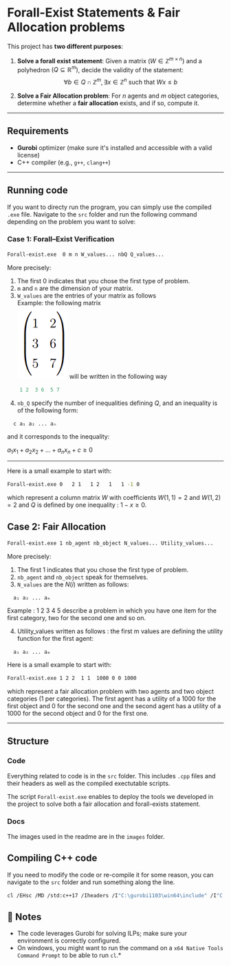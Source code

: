 # Forall-Exist Statements & Fair Allocation problems

This project has **two different purposes**:

1. **Solve a forall exist statement**: Given a matrix $( W \in \mathbb{Z}^{m 	\times n} )$ and a polyhedron $( Q \subseteq \mathbb{R}^m )$, decide the validity of the statement:
   $$\forall b \in Q \cap \mathbb{Z}^m,  \exists x \in \mathbb{Z}^n 	\text{ such that } Wx \leq b$$

2. **Solve a Fair Allocation problem**: For $n$ agents and $m$ object categories, determine whether a **fair allocation** exists, and if so, compute it.

---

## Requirements

- **Gurobi** optimizer (make sure it's installed and accessible with a valid license)
- C++ compiler (e.g., `g++`, `clang++`)

---
## Running code
If you want to directy run the program, you can simply use the compiled `.exe` file. Navigate to the `src` folder and run the following command depending on the problem you want to solve:
### Case 1: Forall–Exist Verification
 
```sh
Forall-exist.exe  0 m n W_values... nbQ Q_values...
```
More precisely:

1. The first  0 indicates that you chose the first type of problem.
2.  `m` and `n` are the dimension of your matrix.
3. `W_values` are the entries of your matrix as follows  
 Example: the following matrix   
  ![Matrice exemple](docs/images/matrice_exemple.png) will be written in the following way
```cpp
    1 2  3 6  5 7
```

4. `nb_Q` specify the number of inequalities defining $Q$, and an inequality is of the following form:

```
  c a₁ a₂ ... aₙ  
``` 
and it corresponds to the inequality:

$a_1 x_1 + a_2 x_2 + \dots + a_n x_n + c \geq 0$

---

Here is a small example to start with: 

```sh
Forall-exist.exe 0   2 1   1 2   1   1 -1 0
```
which represent a column matrix $W$ with coefficients $W(1,1)=2$ and $W(1,2)=2$ and $Q$ is defined by one inequality : $1-x\geq 0$.
## Case 2: Fair Allocation

```sh
Forall-exist.exe 1 nb_agent nb_object N_values... Utility_values...
```
More precisely: 

1. The first  1 indicates that you chose the first type of problem.
2. `nb_agent` and `nb_object` speak for themselves.
3. `N_values` are the $N(i)$ written as follows:
```
  a₁ a₂ ... aₘ  
```
Example :  1 2 3 4 5 describe a problem in which you have one item for the first category, two for the second one and so on.

4. Utility_values written as follows : the first m values are defining the utility function for the first agent: 
```
  a₁ a₂ ... aₘ  
```
Here is a small example to start with: 

```sh
Forall-exist.exe 1 2 2  1 1  1000 0 0 1000
```
which represent a fair allocation problem with two agents and two object categories (1 per categories). The first agent has a utility of a 1000 for the first object and 0 for the second one and the second agent has a utility of a 1000 for the second object and 0 for the first one.

---

## Structure
### Code
Everything related to code is in the `src` folder. This includes `.cpp` files and their headers as well as the compiled exectutable scripts.

The script `Forall-exist.exe` enables to deploy the tools we developed in the project to solve both a fair allocation and forall-exists statement.

### Docs
The images used in the readme are in the `images` folder.

## Compiling C++ code
If you need to modify the code or re-compile it for some reason, you can navigate to the `src` folder and run something along the line.

```sh
cl /EHsc /MD /std:c++17 /Iheaders /I"C:\gurobi1103\win64\include" /I"C:\Libraries\eigen-3.4.0" cpp\Forall_Exist.cpp cpp\Construction_Allocation.cpp cpp\Construction_Part_1.cpp cpp\Solve_6.cpp cpp\Useful_fct.cpp C:\gurobi1103\win64\lib\gurobi110.lib C:\gurobi1103\win64\lib\gurobi_c++md2017.lib /FeForall-exist.exe && Forall-exist.exe
```
## 📎 Notes

- The code leverages Gurobi for solving ILPs; make sure your environment is correctly configured.
- On windows, you might want to run the command on a `x64 Native Tools Command Prompt` to be able to run `cl`.*